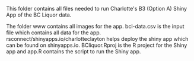 This folder contains all files needed to run Charlotte's B3 (Option A) Shiny App of the BC Liquor data. 

The folder www contains all images for the app. bcl-data.csv is the input file which contains all data for the app. rsconnect/shinyapps.io/charlotteclayton helps deploy the shiny app which can be found on shinyapps.io.  BCliquor.Rproj is the R project for the Shiny app and app.R contains the script to run the Shiny app. 



